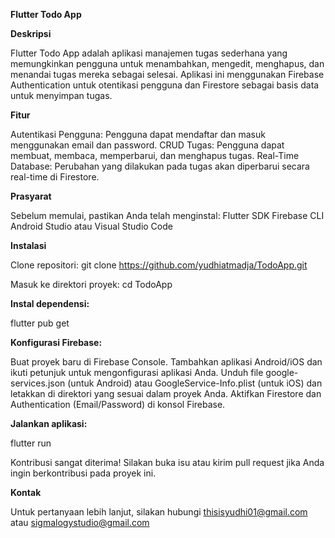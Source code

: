 **Flutter Todo App**

**Deskripsi**

Flutter Todo App adalah aplikasi manajemen tugas sederhana yang memungkinkan pengguna untuk menambahkan, mengedit, menghapus, dan menandai tugas mereka sebagai selesai. Aplikasi ini menggunakan Firebase Authentication untuk otentikasi pengguna dan Firestore sebagai basis data untuk menyimpan tugas.

**Fitur**

Autentikasi Pengguna: Pengguna dapat mendaftar dan masuk menggunakan email dan password.
CRUD Tugas: Pengguna dapat membuat, membaca, memperbarui, dan menghapus tugas.
Real-Time Database: Perubahan yang dilakukan pada tugas akan diperbarui secara real-time di Firestore.

**Prasyarat**

Sebelum memulai, pastikan Anda telah menginstal:
Flutter SDK
Firebase CLI
Android Studio atau Visual Studio Code

**Instalasi**

Clone repositori:
git clone https://github.com/yudhiatmadja/TodoApp.git

Masuk ke direktori proyek:
cd TodoApp

**Instal dependensi:**

flutter pub get

**Konfigurasi Firebase:**

Buat proyek baru di Firebase Console.
Tambahkan aplikasi Android/iOS dan ikuti petunjuk untuk mengonfigurasi aplikasi Anda.
Unduh file google-services.json (untuk Android) atau GoogleService-Info.plist (untuk iOS) dan letakkan di direktori yang sesuai dalam proyek Anda.
Aktifkan Firestore dan Authentication (Email/Password) di konsol Firebase.

**Jalankan aplikasi:**

flutter run

Kontribusi sangat diterima! Silakan buka isu atau kirim pull request jika Anda ingin berkontribusi pada proyek ini.


**Kontak**

Untuk pertanyaan lebih lanjut, silakan hubungi thisisyudhi01@gmail.com atau sigmalogystudio@gmail.com
